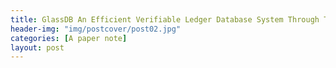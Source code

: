 ```yaml
---
title: GlassDB An Efficient Verifiable Ledger Database System Through Transparency
header-img: "img/postcover/post02.jpg"
categories: [A paper note]
layout: post
---
```



